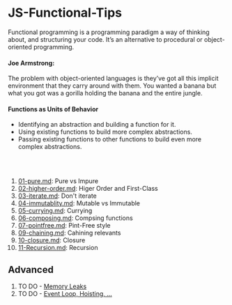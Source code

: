 
# JS-Functional-Tips

Functional programming is a programming paradigm a way of thinking about, and structuring your code. It’s an alternative to procedural or object-oriented programming.

#### Joe Armstrong: 
The problem with object-oriented languages is they’ve got all this implicit environment that they carry around with them. You wanted a banana but what you got was a gorilla holding the banana and the entire jungle. 
<br>

#### Functions as Units of Behavior
- Identifying an abstraction and building a function for it.
- Using existing functions to build more complex abstractions.
- Passing existing functions to other functions to build even more complex abstractions.

<br><br>

1. [01-pure.md](01-pure.md): Pure vs Impure
1. [02-higher-order.md](02-higher-order.md): Higer Order and First-Class
1. [03-iterate.md](03-iterate.md): Don't iterate
1. [04-immutablity.md](04-immutablity.md): Mutable vs Immutable
1. [05-currying.md](05-currying.md): Currying
1. [06-composing.md](06-composing.md): Compsing functions
1. [07-pointfree.md](07-pointfree.md): Pint-Free style
1. [09-chaining.md](09-chaining.md): Cahining relevants
1. [10-closure.md](10-closure.md): Closure
1. [11-Recursion.md](11-Recursion.md): Recursion


## Advanced
1. TO DO - [Memory Leaks](https://blog.appsignal.com/2020/05/06/avoiding-memory-leaks-in-nodejs-best-practices-for-performance.html)
1. TO DO - [Event Loop, Hoisting, ...](https://dev.to/lydiahallie/javascript-visualized-event-loop-3dif)
